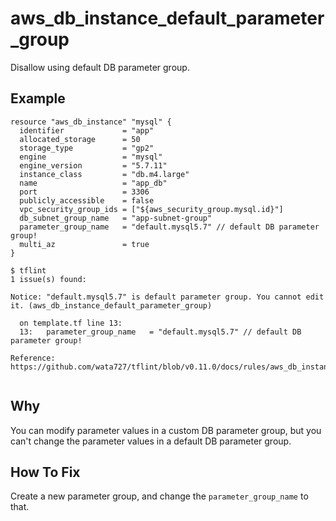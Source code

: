 # aws_db_instance_default_parameter_group

Disallow using default DB parameter group.

## Example

```hcl
resource "aws_db_instance" "mysql" {
  identifier             = "app"
  allocated_storage      = 50
  storage_type           = "gp2"
  engine                 = "mysql"
  engine_version         = "5.7.11"
  instance_class         = "db.m4.large"
  name                   = "app_db"
  port                   = 3306
  publicly_accessible    = false
  vpc_security_group_ids = ["${aws_security_group.mysql.id}"]
  db_subnet_group_name   = "app-subnet-group"
  parameter_group_name   = "default.mysql5.7" // default DB parameter group!
  multi_az               = true
}
```

```
$ tflint
1 issue(s) found:

Notice: "default.mysql5.7" is default parameter group. You cannot edit it. (aws_db_instance_default_parameter_group)

  on template.tf line 13:
  13:   parameter_group_name   = "default.mysql5.7" // default DB parameter group!

Reference: https://github.com/wata727/tflint/blob/v0.11.0/docs/rules/aws_db_instance_default_parameter_group.md
 
```

## Why

You can modify parameter values in a custom DB parameter group, but you can't change the parameter values in a default DB parameter group.

## How To Fix

Create a new parameter group, and change the `parameter_group_name` to that.
